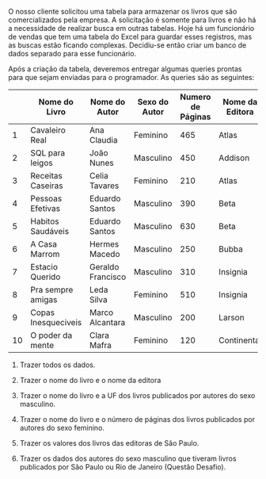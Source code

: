 O nosso cliente solicitou uma tabela para armazenar os livros que são comercializados pela empresa. A solicitação é somente para livros e não há a necessidade de realizar busca em outras tabelas. Hoje há um funcionário de vendas que tem uma tabela do Excel para guardar esses registros, mas as buscas estão ficando complexas. Decidiu-se então criar um banco de dados separado para esse funcionário.
<P>Após a criação da tabela, deveremos entregar algumas queries prontas para que sejam enviadas para o programador. As queries são as seguintes:</P>

|    | Nome do Livro       | Nome do Autor     | Sexo do Autor | Numero de Páginas | Nome da Editora | Valor do Livro | UF da Editora | Ano da Publicacao |
|----|---------------------|-------------------|---------------|-------------------|-----------------|----------------|---------------|-------------------|
| 1  | Cavaleiro Real      | Ana Claudia       | Feminino      | 465               | Atlas           | 49.9           | RJ            | 2009              |
| 2  | SQL para leigos     | João Nunes        | Masculino     | 450               | Addison         | 98             | SP            | 2018              |
| 3  | Receitas Caseiras   | Celia Tavares     | Feminino      | 210               | Atlas           | 45             | RJ            | 2008              |
| 4  | Pessoas Efetivas    | Eduardo Santos    | Masculino     | 390               | Beta            | 78.99          | RJ            | 2018              |
| 5  | Habitos Saudáveis   | Eduardo Santos    | Masculino     | 630               | Beta            | 150.98         | RJ            | 2019              |
| 6  | A Casa Marrom       | Hermes Macedo     | Masculino     | 250               | Bubba           | 60             | MG            | 2016              |
| 7  | Estacio Querido     | Geraldo Francisco | Masculino     | 310               | Insignia        | 100            | ES            | 2015              |
| 8  | Pra sempre amigas   | Leda Silva        | Feminino      | 510               | Insignia        | 78.98          | ES            | 2011              |
| 9  | Copas Inesqueciveis | Marco Alcantara   | Masculino     | 200               | Larson          | 130.98         | RS            | 2018              |
| 10 | O poder da mente    | Clara Mafra       | Feminino      | 120               | Continental     | 56.58          | SP            | 2017              |



1. Trazer todos os dados.

1.  Trazer o nome do livro e o nome da editora

1.  Trazer o nome do livro e a UF dos livros publicados por autores do sexo masculino.

1. Trazer o nome do livro e o número de páginas dos livros publicados por autores do sexo feminino.

1. Trazer os valores dos livros das editoras de São Paulo.

1.  Trazer os dados dos autores do sexo masculino que tiveram livros publicados por São Paulo ou Rio de Janeiro (Questão Desafio).
